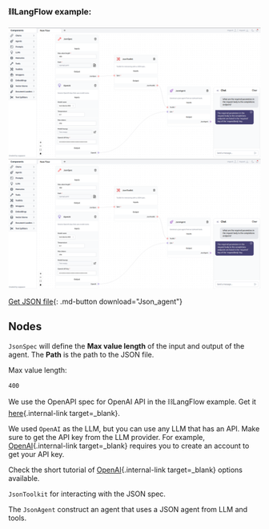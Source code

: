 ### ⛓️LangFlow example:
![Description](img/json-agent.png#only-dark)
![Description](img/json-agent.png#only-light)

[Get JSON file](data/Json_agent.json){: .md-button download="Json_agent"} 

## Nodes

`JsonSpec` will define the **Max value length** of the input and output of the agent. The **Path** is the path to the JSON file.

Max value length:
``` txt
400
```
We use the OpenAPI spec for OpenAI API in the ⛓️LangFlow example. Get it [here](https://github.com/openai/openai-openapi/blob/master/openapi.yaml){.internal-link target=_blank}.

We used `OpenAI` as the LLM, but you can use any LLM that has an API. Make sure to get the API key from the LLM provider. For example, [OpenAI](https://platform.openai.com/){.internal-link target=_blank} requires you to create an account to get your API key.

Check the short tutorial of [OpenAI](llms.md){.internal-link target=_blank} options available.

`JsonToolkit` for interacting with the JSON spec.

The `JsonAgent` construct an agent that uses a JSON agent from LLM and tools.
